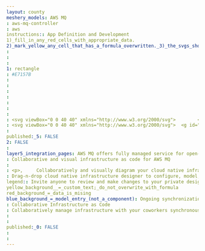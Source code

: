 ```yaml
---
layout: county 
meshery_models: AWS MQ
: aws-mq-controller
: aws
instructions:: App Definition and Development
1)_fill_in_any_red_cells_with_appropriate_data.
2)_mark_yellow_any_cell_that_has_a_formula_overwritten._3)_the_svgs_shouldn't_have_xml_header_they_are_added_programmatically_through_workflows: Streaming & Messaging
: 
: 
: 
1: rectangle
: #E7157B
: 
: 
: 
: 
: 
: 
: 
: <svg viewBox="0 0 40 40" xmlns="http://www.w3.org/2000/svg">        <g id="Icon-Architecture/32/Arch_Amazon-MQ_32" stroke="none" stroke-width="1" fill="none" fill-rule="evenodd">        <g id="Icon-Architecture-BG/32/Application-Integration" fill="#E7157B">            <rect id="Rectangle" x="0" y="0" width="40" height="40"></rect>        </g>        <path d="M9.726,25.2816449 L8.863,25.7860948 C8.458,25.0972117 8.119,24.3664572 7.854,23.6127732 L8.797,23.2827873 C9.041,23.9756581 9.354,24.6485903 9.726,25.2816449 L9.726,25.2816449 Z M8.824,16.6372086 L7.882,16.300244 C8.136,15.5984007 8.455,14.9135054 8.83,14.2644997 L9.696,14.762968 C9.35,15.3601329 9.057,15.9911937 8.824,16.6372086 L8.824,16.6372086 Z M14.99,9.99860844 L14.58,9.08940236 C17.826,7.63686588 21.626,7.63686588 24.872,9.08940236 L24.462,9.99860844 C21.478,8.66271354 17.974,8.66271354 14.99,9.99860844 L14.99,9.99860844 Z M29.756,14.762968 L30.622,14.2644997 C30.998,14.9164962 31.318,15.6013916 31.569,16.301241 L30.627,16.6372086 C30.396,15.9931876 30.103,15.3631237 29.756,14.762968 L29.756,14.762968 Z M30.655,23.2827873 L31.598,23.6127732 C31.341,24.3425308 31.013,25.0543434 30.622,25.7292694 L29.756,25.2308012 C30.116,24.6097097 30.418,23.9537255 30.655,23.2827873 L30.655,23.2827873 Z M24.462,29.9961576 L24.872,30.9053637 C23.248,31.6321304 21.517,32 19.726,32 C17.935,32 16.204,31.6321304 14.58,30.9053637 L14.99,29.9961576 C17.976,31.3320525 21.476,31.3320525 24.462,29.9961576 L24.462,29.9961576 Z M11.5,29.4289008 C10.673,29.4289008 10,28.7579625 10,27.933496 C10,27.1090295 10.673,26.4380913 11.5,26.4380913 C12.328,26.4380913 13,27.1090295 13,27.933496 C13,28.7579625 12.328,29.4289008 11.5,29.4289008 L11.5,29.4289008 Z M11.5,25.4411548 C10.122,25.4411548 9,26.5597175 9,27.933496 C9,29.3082715 10.122,30.4258373 11.5,30.4258373 C12.879,30.4258373 14,29.3082715 14,27.933496 C14,26.5597175 12.879,25.4411548 11.5,25.4411548 L11.5,25.4411548 Z M27.5,29.4289008 C26.673,29.4289008 26,28.7579625 26,27.933496 C26,27.1090295 26.673,26.4380913 27.5,26.4380913 C28.328,26.4380913 29,27.1090295 29,27.933496 C29,28.7579625 28.328,29.4289008 27.5,29.4289008 L27.5,29.4289008 Z M27.5,25.4411548 C26.122,25.4411548 25,26.5597175 25,27.933496 C25,29.3082715 26.122,30.4258373 27.5,30.4258373 C28.879,30.4258373 30,29.3082715 30,27.933496 C30,26.5597175 28.879,25.4411548 27.5,25.4411548 L27.5,25.4411548 Z M31.5,21.4534088 C30.673,21.4534088 30,20.7824705 30,19.9580041 C30,19.1335376 30.673,18.4625993 31.5,18.4625993 C32.328,18.4625993 33,19.1335376 33,19.9580041 C33,20.7824705 32.328,21.4534088 31.5,21.4534088 L31.5,21.4534088 Z M31.5,17.4656628 C30.122,17.4656628 29,18.5842256 29,19.9580041 C29,21.3327795 30.122,22.4503453 31.5,22.4503453 C32.879,22.4503453 34,21.3327795 34,19.9580041 C34,18.5842256 32.879,17.4656628 31.5,17.4656628 L31.5,17.4656628 Z M11.5,10.5658653 C12.328,10.5658653 13,11.2368036 13,12.0612701 C13,12.8857365 12.328,13.5566748 11.5,13.5566748 C10.673,13.5566748 10,12.8857365 10,12.0612701 C10,11.2368036 10.673,10.5658653 11.5,10.5658653 L11.5,10.5658653 Z M11.5,14.5536113 C12.879,14.5536113 14,13.4350485 14,12.0612701 C14,10.6864946 12.879,9.56892881 11.5,9.56892881 C10.122,9.56892881 9,10.6864946 9,12.0612701 C9,13.4350485 10.122,14.5536113 11.5,14.5536113 L11.5,14.5536113 Z M27.5,10.5658653 C28.328,10.5658653 29,11.2368036 29,12.0612701 C29,12.8857365 28.328,13.5566748 27.5,13.5566748 C26.673,13.5566748 26,12.8857365 26,12.0612701 C26,11.2368036 26.673,10.5658653 27.5,10.5658653 L27.5,10.5658653 Z M27.5,14.5536113 C28.879,14.5536113 30,13.4350485 30,12.0612701 C30,10.6864946 28.879,9.56892881 27.5,9.56892881 C26.122,9.56892881 25,10.6864946 25,12.0612701 C25,13.4350485 26.122,14.5536113 27.5,14.5536113 L27.5,14.5536113 Z M8.5,21.4534088 C7.673,21.4534088 7,20.7824705 7,19.9580041 C7,19.1335376 7.673,18.4625993 8.5,18.4625993 C9.328,18.4625993 10,19.1335376 10,19.9580041 C10,20.7824705 9.328,21.4534088 8.5,21.4534088 L8.5,21.4534088 Z M16.0020589,20.0228049 C16.004,19.8902124 15.955,19.7626045 15.862,19.6678955 L14.36,18.1166623 L13.641,18.8085363 L14.316,19.5063918 L10.955,19.5063918 C10.741,18.3479516 9.724,17.4656628 8.5,17.4656628 C7.122,17.4656628 6,18.5842256 6,19.9580041 C6,21.3327795 7.122,22.4503453 8.5,22.4503453 C9.691,22.4503453 10.685,21.6159094 10.936,20.5033283 L14.27,20.5033283 L13.654,21.0945117 L14.347,21.8133029 L15.849,20.3727296 C15.945,20.2810115 15.999,20.1553975 16.0020589,20.0228049 L16.0020589,20.0228049 Z M25.658,21.0905239 L26.284,20.5033283 L24,20.5033283 L24,19.5063918 L26.34,19.5063918 L25.647,18.8155148 L26.354,18.1106807 L27.901,19.6519445 C27.997,19.7476504 28.049,19.8772522 28.047,20.0118386 C28.045,20.147422 27.989,20.2750299 27.89,20.367745 L26.343,21.8162937 L25.658,21.0905239 Z M22.414,22.8222026 C21.664,22.5191339 20.841,22.3566333 20,22.3566333 C19.16,22.3566333 18.337,22.5191339 17.587,22.8222026 C18.255,21.0556311 18.255,18.8613739 17.587,17.0948024 C19.087,17.7009398 20.914,17.7009398 22.414,17.0948024 C21.746,18.8613739 21.746,21.0556311 22.414,22.8222026 L22.414,22.8222026 Z M24.354,15.8247053 C24.452,15.7270056 24.5,15.5993977 24.5,15.4717898 C24.5,15.3441819 24.452,15.2165741 24.354,15.1198712 C24.159,14.9244717 23.842,14.9244717 23.647,15.1198712 C22.727,16.0370528 21.398,16.5624383 20,16.5624383 C18.603,16.5624383 17.274,16.0370528 16.354,15.1198712 C16.159,14.9244717 15.842,14.9244717 15.647,15.1198712 C15.549,15.2165741 15.5,15.3441819 15.5,15.4717898 C15.5,15.5993977 15.549,15.7270056 15.647,15.8247053 C17.584,17.7557713 17.584,22.1602368 15.647,24.0922997 C15.549,24.1890025 15.5,24.3166104 15.5,24.4442183 C15.5,24.5718262 15.549,24.699434 15.647,24.7971338 C15.842,24.9915364 16.159,24.9915364 16.354,24.7971338 C17.274,23.8799522 18.603,23.3535698 20,23.3535698 C21.398,23.3535698 22.727,23.8799522 23.647,24.7971338 C23.745,24.8938366 23.872,24.9426865 24,24.9426865 C24.128,24.9426865 24.256,24.8938366 24.354,24.7971338 C24.452,24.699434 24.5,24.5718262 24.5,24.4442183 C24.5,24.3166104 24.452,24.1890025 24.354,24.0922997 C22.416,22.1602368 22.416,17.7557713 24.354,15.8247053 L24.354,15.8247053 Z" id="Amazon-MQ-Icon_32_Squid" fill="#FFFFFF"></path>    </g></svg>
: <svg viewBox="0 0 40 40" xmlns="http://www.w3.org/2000/svg">  <g id="Icon-Architecture/32/Arch_Amazon-MQ_32" stroke="none" stroke-width="1" fill="none" fill-rule="evenodd">  <path d="M9.726,25.2816449 L8.863,25.7860948 C8.458,25.0972117 8.119,24.3664572 7.854,23.6127732 L8.797,23.2827873 C9.041,23.9756581 9.354,24.6485903 9.726,25.2816449 L9.726,25.2816449 Z M8.824,16.6372086 L7.882,16.300244 C8.136,15.5984007 8.455,14.9135054 8.83,14.2644997 L9.696,14.762968 C9.35,15.3601329 9.057,15.9911937 8.824,16.6372086 L8.824,16.6372086 Z M14.99,9.99860844 L14.58,9.08940236 C17.826,7.63686588 21.626,7.63686588 24.872,9.08940236 L24.462,9.99860844 C21.478,8.66271354 17.974,8.66271354 14.99,9.99860844 L14.99,9.99860844 Z M29.756,14.762968 L30.622,14.2644997 C30.998,14.9164962 31.318,15.6013916 31.569,16.301241 L30.627,16.6372086 C30.396,15.9931876 30.103,15.3631237 29.756,14.762968 L29.756,14.762968 Z M30.655,23.2827873 L31.598,23.6127732 C31.341,24.3425308 31.013,25.0543434 30.622,25.7292694 L29.756,25.2308012 C30.116,24.6097097 30.418,23.9537255 30.655,23.2827873 L30.655,23.2827873 Z M24.462,29.9961576 L24.872,30.9053637 C23.248,31.6321304 21.517,32 19.726,32 C17.935,32 16.204,31.6321304 14.58,30.9053637 L14.99,29.9961576 C17.976,31.3320525 21.476,31.3320525 24.462,29.9961576 L24.462,29.9961576 Z M11.5,29.4289008 C10.673,29.4289008 10,28.7579625 10,27.933496 C10,27.1090295 10.673,26.4380913 11.5,26.4380913 C12.328,26.4380913 13,27.1090295 13,27.933496 C13,28.7579625 12.328,29.4289008 11.5,29.4289008 L11.5,29.4289008 Z M11.5,25.4411548 C10.122,25.4411548 9,26.5597175 9,27.933496 C9,29.3082715 10.122,30.4258373 11.5,30.4258373 C12.879,30.4258373 14,29.3082715 14,27.933496 C14,26.5597175 12.879,25.4411548 11.5,25.4411548 L11.5,25.4411548 Z M27.5,29.4289008 C26.673,29.4289008 26,28.7579625 26,27.933496 C26,27.1090295 26.673,26.4380913 27.5,26.4380913 C28.328,26.4380913 29,27.1090295 29,27.933496 C29,28.7579625 28.328,29.4289008 27.5,29.4289008 L27.5,29.4289008 Z M27.5,25.4411548 C26.122,25.4411548 25,26.5597175 25,27.933496 C25,29.3082715 26.122,30.4258373 27.5,30.4258373 C28.879,30.4258373 30,29.3082715 30,27.933496 C30,26.5597175 28.879,25.4411548 27.5,25.4411548 L27.5,25.4411548 Z M31.5,21.4534088 C30.673,21.4534088 30,20.7824705 30,19.9580041 C30,19.1335376 30.673,18.4625993 31.5,18.4625993 C32.328,18.4625993 33,19.1335376 33,19.9580041 C33,20.7824705 32.328,21.4534088 31.5,21.4534088 L31.5,21.4534088 Z M31.5,17.4656628 C30.122,17.4656628 29,18.5842256 29,19.9580041 C29,21.3327795 30.122,22.4503453 31.5,22.4503453 C32.879,22.4503453 34,21.3327795 34,19.9580041 C34,18.5842256 32.879,17.4656628 31.5,17.4656628 L31.5,17.4656628 Z M11.5,10.5658653 C12.328,10.5658653 13,11.2368036 13,12.0612701 C13,12.8857365 12.328,13.5566748 11.5,13.5566748 C10.673,13.5566748 10,12.8857365 10,12.0612701 C10,11.2368036 10.673,10.5658653 11.5,10.5658653 L11.5,10.5658653 Z M11.5,14.5536113 C12.879,14.5536113 14,13.4350485 14,12.0612701 C14,10.6864946 12.879,9.56892881 11.5,9.56892881 C10.122,9.56892881 9,10.6864946 9,12.0612701 C9,13.4350485 10.122,14.5536113 11.5,14.5536113 L11.5,14.5536113 Z M27.5,10.5658653 C28.328,10.5658653 29,11.2368036 29,12.0612701 C29,12.8857365 28.328,13.5566748 27.5,13.5566748 C26.673,13.5566748 26,12.8857365 26,12.0612701 C26,11.2368036 26.673,10.5658653 27.5,10.5658653 L27.5,10.5658653 Z M27.5,14.5536113 C28.879,14.5536113 30,13.4350485 30,12.0612701 C30,10.6864946 28.879,9.56892881 27.5,9.56892881 C26.122,9.56892881 25,10.6864946 25,12.0612701 C25,13.4350485 26.122,14.5536113 27.5,14.5536113 L27.5,14.5536113 Z M8.5,21.4534088 C7.673,21.4534088 7,20.7824705 7,19.9580041 C7,19.1335376 7.673,18.4625993 8.5,18.4625993 C9.328,18.4625993 10,19.1335376 10,19.9580041 C10,20.7824705 9.328,21.4534088 8.5,21.4534088 L8.5,21.4534088 Z M16.0020589,20.0228049 C16.004,19.8902124 15.955,19.7626045 15.862,19.6678955 L14.36,18.1166623 L13.641,18.8085363 L14.316,19.5063918 L10.955,19.5063918 C10.741,18.3479516 9.724,17.4656628 8.5,17.4656628 C7.122,17.4656628 6,18.5842256 6,19.9580041 C6,21.3327795 7.122,22.4503453 8.5,22.4503453 C9.691,22.4503453 10.685,21.6159094 10.936,20.5033283 L14.27,20.5033283 L13.654,21.0945117 L14.347,21.8133029 L15.849,20.3727296 C15.945,20.2810115 15.999,20.1553975 16.0020589,20.0228049 L16.0020589,20.0228049 Z M25.658,21.0905239 L26.284,20.5033283 L24,20.5033283 L24,19.5063918 L26.34,19.5063918 L25.647,18.8155148 L26.354,18.1106807 L27.901,19.6519445 C27.997,19.7476504 28.049,19.8772522 28.047,20.0118386 C28.045,20.147422 27.989,20.2750299 27.89,20.367745 L26.343,21.8162937 L25.658,21.0905239 Z M22.414,22.8222026 C21.664,22.5191339 20.841,22.3566333 20,22.3566333 C19.16,22.3566333 18.337,22.5191339 17.587,22.8222026 C18.255,21.0556311 18.255,18.8613739 17.587,17.0948024 C19.087,17.7009398 20.914,17.7009398 22.414,17.0948024 C21.746,18.8613739 21.746,21.0556311 22.414,22.8222026 L22.414,22.8222026 Z M24.354,15.8247053 C24.452,15.7270056 24.5,15.5993977 24.5,15.4717898 C24.5,15.3441819 24.452,15.2165741 24.354,15.1198712 C24.159,14.9244717 23.842,14.9244717 23.647,15.1198712 C22.727,16.0370528 21.398,16.5624383 20,16.5624383 C18.603,16.5624383 17.274,16.0370528 16.354,15.1198712 C16.159,14.9244717 15.842,14.9244717 15.647,15.1198712 C15.549,15.2165741 15.5,15.3441819 15.5,15.4717898 C15.5,15.5993977 15.549,15.7270056 15.647,15.8247053 C17.584,17.7557713 17.584,22.1602368 15.647,24.0922997 C15.549,24.1890025 15.5,24.3166104 15.5,24.4442183 C15.5,24.5718262 15.549,24.699434 15.647,24.7971338 C15.842,24.9915364 16.159,24.9915364 16.354,24.7971338 C17.274,23.8799522 18.603,23.3535698 20,23.3535698 C21.398,23.3535698 22.727,23.8799522 23.647,24.7971338 C23.745,24.8938366 23.872,24.9426865 24,24.9426865 C24.128,24.9426865 24.256,24.8938366 24.354,24.7971338 C24.452,24.699434 24.5,24.5718262 24.5,24.4442183 C24.5,24.3166104 24.452,24.1890025 24.354,24.0922997 C22.416,22.1602368 22.416,17.7557713 24.354,15.8247053 L24.354,15.8247053 Z" id="Amazon-MQ-Icon_32_Squid" fill="#FFFFFF"></path> </g></svg>
: 
published:_5: FALSE
2: FALSE
: 
layer5_integration_pages: AWS MQ offers fully managed service for open-source message brokers
: Collaborative and visual infrastructure as code for AWS MQ
: 
: <p>,     Collaboratively and visually diagram your cloud native infrastructure with GitOps-style pipeline integration. Design, test, and manage configuration your Kubernetes-based, containerized applications as a visual topology., </p>, <p>,     Looking for best practice cloud native design and deployment best practices? Choose from thousands of pre-built components in MeshMap. Choose from hundreds of ready-made design patterns by importing templates from Meshery Catalog or use our low code designer, MeshMap, to create and deploy your own cloud native infrastructure designs., </p>
: Drag-n-drop cloud native infrastructure designer to configure, model, and deploy your workloads.
legend:: Invite anyone to review and make changes to your private designs.
yellow_background__=_custom_text;_do_not_overwrite_with_formula
red_background_=_data_is_mising
blue_background_=_model_entry_(not_a_component): Ongoing synchronization of Kubernetes configuration and changes across any number of clusters.
: Collaborative Infrastructure as Code
: Collaboratively manage infrastructure with your coworkers synchronously sharing the same designs.
: 
: 
published:_0: FALSE
: 
: 
---
```

